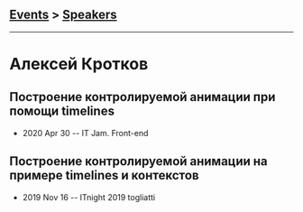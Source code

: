 ## [Events](../README.md) > [Speakers](../speakers.md)
---

# Алексей Кротков

## Построение контролируемой анимации при помощи timelines
- 2020 Apr 30 -- IT Jam. Front-end    
## Построение контролируемой анимации на примере timelines и контекстов
- 2019 Nov 16 -- ITnight 2019 togliatti    
